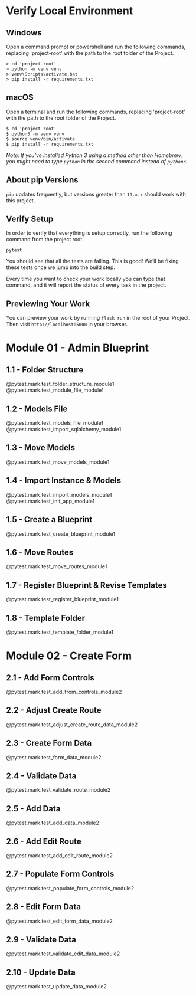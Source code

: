 # Verify Local Environment

## Windows
Open a command prompt or powershell and run the following commands, replacing 'project-root' with the path to the root folder of the Project.

```
> cd 'project-root'
> python -m venv venv
> venv\Scripts\activate.bat
> pip install -r requirements.txt
```

## macOS
Open a terminal and run the following commands, replacing 'project-root' with the path to the root folder of the Project.

```
$ cd 'project-root'
$ python3 -m venv venv
$ source venv/bin/activate
$ pip install -r requirements.txt
```

*Note: If you've installed Python 3 using a method other than Homebrew, you might need to type `python` in the second command instead of `python3`.*

## About pip Versions
`pip` updates frequently, but versions greater than `19.x.x` should work with this project.

## Verify Setup
In order to verify that everything is setup correctly, run the following command from the project root.

```
pytest
```

You should see that all the tests are failing. This is good! We’ll be fixing these tests once we jump into the build step.

Every time you want to check your work locally you can type that command, and it will report the status of every task in the project.

## Previewing Your Work
You can preview your work by running `flask run` in the root of your Project. Then visit `http://localhost:5000` in your browser.

# Module 01 - Admin Blueprint

## 1.1 - Folder Structure

@pytest.mark.test_folder_structure_module1
@pytest.mark.test_module_file_module1

## 1.2 - Models File

@pytest.mark.test_models_file_module1
@pytest.mark.test_import_sqlalchemy_module1

## 1.3 - Move Models

@pytest.mark.test_move_models_module1

## 1.4 - Import Instance & Models

@pytest.mark.test_import_models_module1
@pytest.mark.test_init_app_module1

## 1.5 - Create a Blueprint

@pytest.mark.test_create_blueprint_module1

## 1.6 - Move Routes

@pytest.mark.test_move_routes_module1

## 1.7 - Register Blueprint & Revise Templates

@pytest.mark.test_register_blueprint_module1

## 1.8 - Template Folder

@pytest.mark.test_template_folder_module1

# Module 02 - Create Form

## 2.1 - Add Form Controls

@pytest.mark.test_add_from_controls_module2

## 2.2 - Adjust Create Route

@pytest.mark.test_adjust_create_route_data_module2

## 2.3 - Create Form Data

@pytest.mark.test_form_data_module2

## 2.4 - Validate Data

@pytest.mark.test_validate_route_module2

## 2.5 - Add Data

@pytest.mark.test_add_data_module2

## 2.6 - Add Edit Route

@pytest.mark.test_add_edit_route_module2

## 2.7 - Populate Form Controls

@pytest.mark.test_populate_form_controls_module2

## 2.8 - Edit Form Data

@pytest.mark.test_edit_form_data_module2

## 2.9 - Validate Data

@pytest.mark.test_validate_edit_data_module2

## 2.10 - Update Data

@pytest.mark.test_update_data_module2
